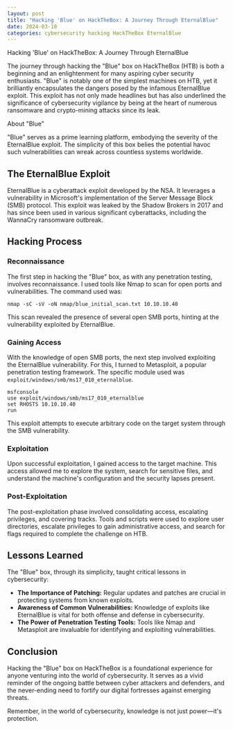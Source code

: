```yaml
---
layout: post
title: "Hacking 'Blue' on HackTheBox: A Journey Through EternalBlue"
date: 2024-03-18
categories: cybersecurity hacking HackTheBox EternalBlue
---
```


Hacking 'Blue' on HackTheBox: A Journey Through EternalBlue

The journey through hacking the "Blue" box on HackTheBox (HTB) is both a beginning and an enlightenment for many aspiring cyber security enthusiasts. "Blue" is notably one of the simplest machines on HTB, yet it brilliantly encapsulates the dangers posed by the infamous EternalBlue exploit. This exploit has not only made headlines but has also underlined the significance of cybersecurity vigilance by being at the heart of numerous ransomware and crypto-mining attacks since its leak.

About "Blue"

"Blue" serves as a prime learning platform, embodying the severity of the EternalBlue exploit. The simplicity of this box belies the potential havoc such vulnerabilities can wreak across countless systems worldwide.

## The EternalBlue Exploit

EternalBlue is a cyberattack exploit developed by the NSA. It leverages a vulnerability in Microsoft's implementation of the Server Message Block (SMB) protocol. This exploit was leaked by the Shadow Brokers in 2017 and has since been used in various significant cyberattacks, including the WannaCry ransomware outbreak.

## Hacking Process

### Reconnaissance

The first step in hacking the "Blue" box, as with any penetration testing, involves reconnaissance. I used tools like Nmap to scan for open ports and vulnerabilities. The command used was:

    nmap -sC -sV -oN nmap/blue_initial_scan.txt 10.10.10.40

This scan revealed the presence of several open SMB ports, hinting at the vulnerability exploited by EternalBlue.

### Gaining Access

With the knowledge of open SMB ports, the next step involved exploiting the EternalBlue vulnerability. For this, I turned to Metasploit, a popular penetration testing framework. The specific module used was `exploit/windows/smb/ms17_010_eternalblue`.

    msfconsole
    use exploit/windows/smb/ms17_010_eternalblue
    set RHOSTS 10.10.10.40
    run

This exploit attempts to execute arbitrary code on the target system through the SMB vulnerability.

### Exploitation

Upon successful exploitation, I gained access to the target machine. This access allowed me to explore the system, search for sensitive files, and understand the machine's configuration and the security lapses present.

### Post-Exploitation

The post-exploitation phase involved consolidating access, escalating privileges, and covering tracks. Tools and scripts were used to explore user directories, escalate privileges to gain administrative access, and search for flags required to complete the challenge on HTB.

## Lessons Learned

The "Blue" box, through its simplicity, taught critical lessons in cybersecurity:

- **The Importance of Patching:** Regular updates and patches are crucial in protecting systems from known exploits.
- **Awareness of Common Vulnerabilities:** Knowledge of exploits like EternalBlue is vital for both offense and defense in cybersecurity.
- **The Power of Penetration Testing Tools:** Tools like Nmap and Metasploit are invaluable for identifying and exploiting vulnerabilities.

## Conclusion

Hacking the "Blue" box on HackTheBox is a foundational experience for anyone venturing into the world of cybersecurity. It serves as a vivid reminder of the ongoing battle between cyber attackers and defenders, and the never-ending need to fortify our digital fortresses against emerging threats.

Remember, in the world of cybersecurity, knowledge is not just power—it's protection.
